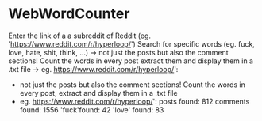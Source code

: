 # WebWordCounter
Enter the link of a a subreddit of Reddit (eg. 'https://www.reddit.com/r/hyperloop/') 
Search for specific words (eg. fuck, love, hate, shit, think, ...) 
-> not just the posts but also the comment sections! 
Count the words in every post
extract them and display them in a .txt file 
-> eg. https://www.reddit.com/r/hyperloop/': 
- not just the posts but also the comment sections! 
Count the words in every post,
extract and display them in a .txt file 
- eg. https://www.reddit.com/r/hyperloop/': 
posts found: 812
comments found: 1556
'fuck'found: 42 
'love' found: 83

